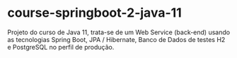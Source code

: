 # course-springboot-2-java-11

Projeto do curso de Java 11, trata-se de um Web Service (back-end) usando as tecnologias Spring Boot, JPA / Hibernate, Banco de Dados de testes H2 e PostgreSQL no perfil de produção.
